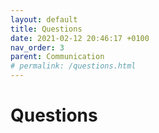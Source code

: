 ```yaml
---
layout: default
title: Questions
date: 2021-02-12 20:46:17 +0100
nav_order: 3
parent: Communication
# permalink: /questions.html
---
```


# Questions



